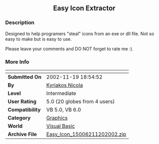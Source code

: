 ﻿<div align="center">

## Easy Icon Extractor


</div>

### Description

Designed to help programers "steal" icons from an exe or dll file. Not so easy to make but is easy to use.

Please leave your comments and DO NOT forget to rate me :).
 
### More Info
 


<span>             |<span>
---                |---
**Submitted On**   |2002-11-19 18:54:52
**By**             |[Kyriakos Nicola](https://github.com/Planet-Source-Code/PSCIndex/blob/master/ByAuthor/kyriakos-nicola.md)
**Level**          |Intermediate
**User Rating**    |5.0 (20 globes from 4 users)
**Compatibility**  |VB 5\.0, VB 6\.0
**Category**       |[Graphics](https://github.com/Planet-Source-Code/PSCIndex/blob/master/ByCategory/graphics__1-46.md)
**World**          |[Visual Basic](https://github.com/Planet-Source-Code/PSCIndex/blob/master/ByWorld/visual-basic.md)
**Archive File**   |[Easy\_Icon\_15006211202002\.zip](https://github.com/Planet-Source-Code/kyriakos-nicola-easy-icon-extractor__1-40911/archive/master.zip)








